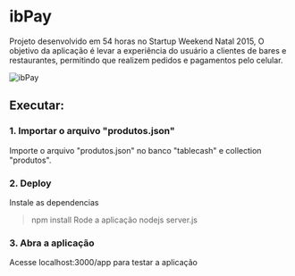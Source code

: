 # ibPay

Projeto desenvolvido em 54 horas no Startup Weekend Natal 2015, O objetivo da aplicação é levar a experiência do usuário a clientes de bares e restaurantes, permitindo que realizem pedidos e pagamentos pelo celular.

![ibPay]('http://s22.postimg.org/xx5cg0mnl/ibpay.png')

## Executar:

### 1. Importar o arquivo "produtos.json"
Importe o arquivo "produtos.json" no banco "tablecash" e collection "produtos".
### 2. Deploy
Instale as dependencias
> npm install
Rode a aplicação
> nodejs server.js

### 3. Abra a aplicação
Acesse localhost:3000/app para testar a aplicação

